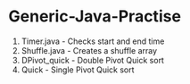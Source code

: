 # Generic-Java-Practise
1. Timer.java -  Checks start and end time
2. Shuffle.java - Creates a shuffle array
3. DPivot_quick - Double Pivot Quick sort
4. Quick - Single Pivot Quick sort
